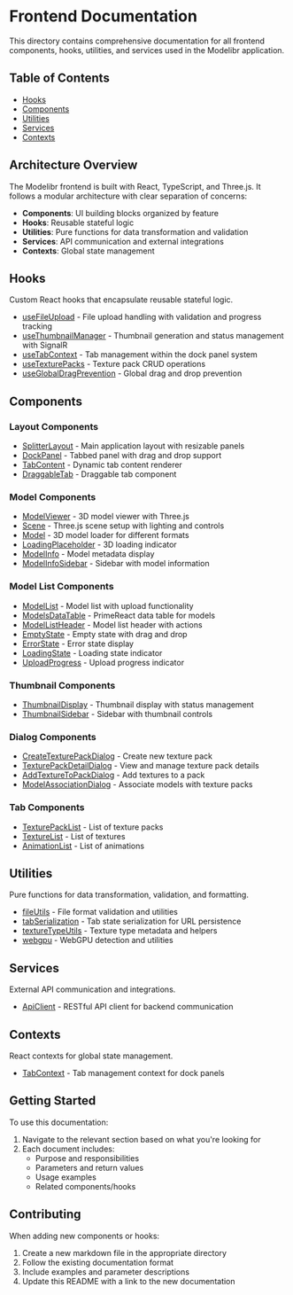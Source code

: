 # Frontend Documentation

This directory contains comprehensive documentation for all frontend components, hooks, utilities, and services used in the Modelibr application.

## Table of Contents

- [Hooks](#hooks)
- [Components](#components)
- [Utilities](#utilities)
- [Services](#services)
- [Contexts](#contexts)

## Architecture Overview

The Modelibr frontend is built with React, TypeScript, and Three.js. It follows a modular architecture with clear separation of concerns:

- **Components**: UI building blocks organized by feature
- **Hooks**: Reusable stateful logic
- **Utilities**: Pure functions for data transformation and validation
- **Services**: API communication and external integrations
- **Contexts**: Global state management

## Hooks

Custom React hooks that encapsulate reusable stateful logic.

- [useFileUpload](./hooks/useFileUpload.md) - File upload handling with validation and progress tracking
- [useThumbnailManager](./hooks/useThumbnailManager.md) - Thumbnail generation and status management with SignalR
- [useTabContext](./hooks/useTabContext.md) - Tab management within the dock panel system
- [useTexturePacks](./hooks/useTexturePacks.md) - Texture pack CRUD operations
- [useGlobalDragPrevention](./hooks/useGlobalDragPrevention.md) - Global drag and drop prevention

## Components

### Layout Components

- [SplitterLayout](./components/SplitterLayout.md) - Main application layout with resizable panels
- [DockPanel](./components/DockPanel.md) - Tabbed panel with drag and drop support
- [TabContent](./components/TabContent.md) - Dynamic tab content renderer
- [DraggableTab](./components/DraggableTab.md) - Draggable tab component

### Model Components

- [ModelViewer](./components/ModelViewer.md) - 3D model viewer with Three.js
- [Scene](./components/Scene.md) - Three.js scene setup with lighting and controls
- [Model](./components/Model.md) - 3D model loader for different formats
- [LoadingPlaceholder](./components/LoadingPlaceholder.md) - 3D loading indicator
- [ModelInfo](./components/ModelInfo.md) - Model metadata display
- [ModelInfoSidebar](./components/ModelInfoSidebar.md) - Sidebar with model information

### Model List Components

- [ModelList](./components/ModelList.md) - Model list with upload functionality
- [ModelsDataTable](./components/ModelsDataTable.md) - PrimeReact data table for models
- [ModelListHeader](./components/ModelListHeader.md) - Model list header with actions
- [EmptyState](./components/EmptyState.md) - Empty state with drag and drop
- [ErrorState](./components/ErrorState.md) - Error state display
- [LoadingState](./components/LoadingState.md) - Loading state indicator
- [UploadProgress](./components/UploadProgress.md) - Upload progress indicator

### Thumbnail Components

- [ThumbnailDisplay](./components/ThumbnailDisplay.md) - Thumbnail display with status management
- [ThumbnailSidebar](./components/ThumbnailSidebar.md) - Sidebar with thumbnail controls

### Dialog Components

- [CreateTexturePackDialog](./components/CreateTexturePackDialog.md) - Create new texture pack
- [TexturePackDetailDialog](./components/TexturePackDetailDialog.md) - View and manage texture pack details
- [AddTextureToPackDialog](./components/AddTextureToPackDialog.md) - Add textures to a pack
- [ModelAssociationDialog](./components/ModelAssociationDialog.md) - Associate models with texture packs

### Tab Components

- [TexturePackList](./components/TexturePackList.md) - List of texture packs
- [TextureList](./components/TextureList.md) - List of textures
- [AnimationList](./components/AnimationList.md) - List of animations

## Utilities

Pure functions for data transformation, validation, and formatting.

- [fileUtils](./utils/fileUtils.md) - File format validation and utilities
- [tabSerialization](./utils/tabSerialization.md) - Tab state serialization for URL persistence
- [textureTypeUtils](./utils/textureTypeUtils.md) - Texture type metadata and helpers
- [webgpu](./utils/webgpu.md) - WebGPU detection and utilities

## Services

External API communication and integrations.

- [ApiClient](./services/ApiClient.md) - RESTful API client for backend communication

## Contexts

React contexts for global state management.

- [TabContext](./contexts/TabContext.md) - Tab management context for dock panels

## Getting Started

To use this documentation:

1. Navigate to the relevant section based on what you're looking for
2. Each document includes:
   - Purpose and responsibilities
   - Parameters and return values
   - Usage examples
   - Related components/hooks

## Contributing

When adding new components or hooks:

1. Create a new markdown file in the appropriate directory
2. Follow the existing documentation format
3. Include examples and parameter descriptions
4. Update this README with a link to the new documentation
